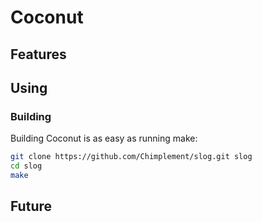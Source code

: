 # Coconut


## Features

## Using


### Building
Building Coconut is as easy as running make:
```bash
git clone https://github.com/Chimplement/slog.git slog
cd slog
make
```

## Future
